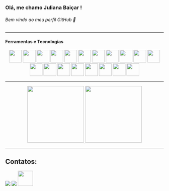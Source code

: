 ### Olá, me chamo Juliana Baiçar !
###### Bem vindo ao meu perfil GitHub 👋
---
#### Ferramentas e Tecnologias
<div align="center">
<img loading="lazy" src="https://cdn.jsdelivr.net/gh/devicons/devicon/icons/git/git-original.svg" width="40" height="40"/> <img loading="lazy" src="https://cdn.jsdelivr.net/gh/devicons/devicon@latest/icons/php/php-original.svg" width="40" height="40"/> <img loading="lazy" src="https://cdn.jsdelivr.net/gh/devicons/devicon@latest/icons/laravel/laravel-original.svg" width="40" height="40"/> <img loading="lazy" src="https://cdn.jsdelivr.net/gh/devicons/devicon@latest/icons/mysql/mysql-original.svg" width="40" height="40"/> <img loading="lazy" src="https://cdn.jsdelivr.net/gh/devicons/devicon@latest/icons/python/python-original-wordmark.svg" width="40" height="40"/> <img loading="lazy" src="https://cdn.jsdelivr.net/gh/devicons/devicon@latest/icons/html5/html5-plain-wordmark.svg" width="40" height="40" /> <img loading="lazy" src="https://cdn.jsdelivr.net/gh/devicons/devicon@latest/icons/css3/css3-original.svg" width="40" height="40" /> <img loading="lazy" src="https://cdn.jsdelivr.net/gh/devicons/devicon@latest/icons/javascript/javascript-original.svg" width="40" height="40" /> <img loading="lazy" src="https://cdn.jsdelivr.net/gh/devicons/devicon@latest/icons/postman/postman-original-wordmark.svg" width="40" height="40" /> <img loading="lazy" src="https://cdn.jsdelivr.net/gh/devicons/devicon@latest/icons/insomnia/insomnia-original-wordmark.svg" width="40" height="40" /> <img loading="lazy" src="https://cdn.jsdelivr.net/gh/devicons/devicon@latest/icons/react/react-original-wordmark.svg" width="40" height="40" /> <img loading="lazy" src="https://cdn.jsdelivr.net/gh/devicons/devicon@latest/icons/selenium/selenium-original.svg" width="40" height="40" /> <img loading="lazy" src="https://cdn.jsdelivr.net/gh/devicons/devicon@latest/icons/jira/jira-original-wordmark.svg" width="40" height="40" /> <img loading="lazy" src="https://cdn.jsdelivr.net/gh/devicons/devicon@latest/icons/unifiedmodelinglanguage/unifiedmodelinglanguage-original.svg" width="40" height="40"/> <img loading="lazy" src="https://cdn.jsdelivr.net/gh/devicons/devicon@latest/icons/tailwindcss/tailwindcss-original-wordmark.svg" width="40" height="40"/> <img loading="lazy" src="https://cdn.jsdelivr.net/gh/devicons/devicon@latest/icons/bootstrap/bootstrap-original-wordmark.svg" width="40" height="40"/>  <img loading="lazy" src="https://cdn.jsdelivr.net/gh/devicons/devicon@latest/icons/materialui/materialui-original.svg" width="40" height="40" />  <img loading="lazy" src="https://cdn.jsdelivr.net/gh/devicons/devicon@latest/icons/nodejs/nodejs-plain-wordmark.svg" width="40" height="40" /> <img loading="lazy" src="https://robotframework.org/img/RF.svg" width="40" height="40" />
</div>          
 
 ---  
 
<div align="center">
  <a href="https://github.com/baicarjuliana">
    <img loading="lazy" height="180em" src="https://github-readme-stats.vercel.app/api/top-langs/?username=baicarjuliana&layout=compact&langs_count=7&theme=dracula"/>
    <img loading="lazy" height="180em" src="https://github-readme-stats.vercel.app/api?username=baicarjuliana&show_icons=true&theme=dracula&include_all_commits=true&count_private=true"/>
  </a>
</div>

---
## Contatos:

<div>
<a href = "mailto:baicarjuliana@gmail.com"><img loading="lazy" src="https://img.shields.io/badge/Gmail-D14836?style=for-the-badge&logo=gmail&logoColor=white" target="_blank"></a>
<a href="https://www.linkedin.com/in/juliana-baicar-silva?lipi=urn%3Ali%3Apage%3Ad_flagship3_profile_view_base_contact_details%3BVWSxpudgS%2Fecv1kJb8CbAw%3D%3D" target="_blank"><img loading="lazy" src="https://img.shields.io/badge/-LinkedIn-%230077B5?style=for-the-badge&logo=linkedin&logoColor=white" target="_blank"></a>  
<a href = "https://github.com/julianabaicar"><img loading="lazy" target="_blank"><img src="./icons/Github-Dark.svg" width="48"></a>
</div>
